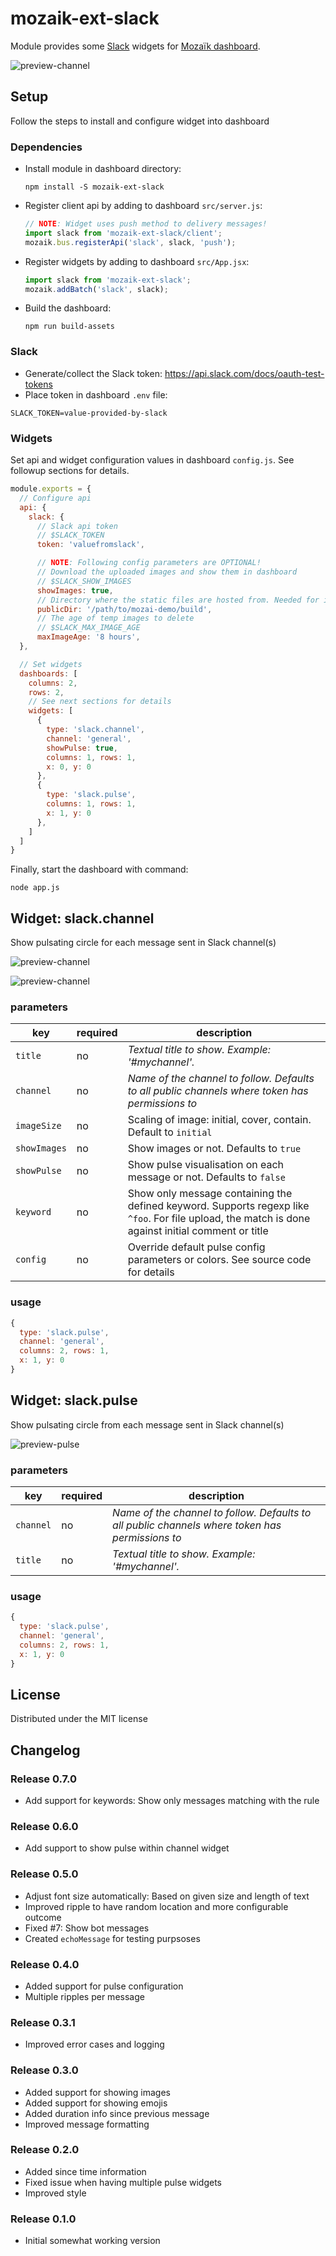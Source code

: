 # mozaik-ext-slack

Module provides some [Slack](https://slack.com) widgets for [Mozaïk dashboard](http://mozaik.rocks/).

![preview-channel](https://raw.githubusercontent.com/juhamust/mozaik-ext-slack/master/preview/logo.png)

## Setup

Follow the steps to install and configure widget into dashboard

### Dependencies

- Install module in dashboard directory:

  ```shell
  npm install -S mozaik-ext-slack
  ```

- Register client api by adding to dashboard `src/server.js`:

  ```javascript
  // NOTE: Widget uses push method to delivery messages!
  import slack from 'mozaik-ext-slack/client';
  mozaik.bus.registerApi('slack', slack, 'push');
  ```

- Register widgets by adding to dashboard ``src/App.jsx``:

  ```javascript
  import slack from 'mozaik-ext-slack';
  mozaik.addBatch('slack', slack);
  ```

- Build the dashboard:

  ```shell
  npm run build-assets
  ```

### Slack

- Generate/collect the Slack token: https://api.slack.com/docs/oauth-test-tokens
- Place token in dashboard `.env` file:
```
SLACK_TOKEN=value-provided-by-slack
```

### Widgets

Set api and widget configuration values in dashboard `config.js`. See followup sections for details.

```javascript
module.exports = {
  // Configure api
  api: {
    slack: {
      // Slack api token
      // $SLACK_TOKEN
      token: 'valuefromslack',

      // NOTE: Following config parameters are OPTIONAL!
      // Download the uploaded images and show them in dashboard
      // $SLACK_SHOW_IMAGES
      showImages: true,
      // Directory where the static files are hosted from. Needed for images. Defaults to cwd() + './build'
      publicDir: '/path/to/mozai-demo/build',
      // The age of temp images to delete
      // $SLACK_MAX_IMAGE_AGE
      maxImageAge: '8 hours',
  },

  // Set widgets
  dashboards: [
    columns: 2,
    rows: 2,
    // See next sections for details
    widgets: [
      {
        type: 'slack.channel',
        channel: 'general',
        showPulse: true,
        columns: 1, rows: 1,
        x: 0, y: 0
      },
      {
        type: 'slack.pulse',
        columns: 1, rows: 1,
        x: 1, y: 0
      },
    ]
  ]
}
```

Finally, start the dashboard with command:

```shell
node app.js
```

## Widget: slack.channel

Show pulsating circle for each message sent in Slack channel(s)

![preview-channel](https://raw.githubusercontent.com/juhamust/mozaik-ext-slack/master/preview/channel.png)

![preview-channel](https://raw.githubusercontent.com/juhamust/mozaik-ext-slack/master/preview/image.png)

### parameters

key           | required | description
--------------|----------|---------------
`title`       | no       | *Textual title to show. Example: '#mychannel'.*
`channel`     | no       | *Name of the channel to follow. Defaults to all public channels where token has permissions to*
`imageSize`   | no       | Scaling of image: initial, cover, contain. Default to `initial`
`showImages`  | no       | Show images or not. Defaults to `true`
`showPulse`   | no       | Show pulse visualisation on each message or not. Defaults to `false`
`keyword`     | no       | Show only message containing the defined keyword. Supports regexp like `^foo`. For file upload, the match is done against initial comment or title
`config`      | no       | Override default pulse config parameters or colors. See source code for details

### usage

```javascript
{
  type: 'slack.pulse',
  channel: 'general',
  columns: 2, rows: 1,
  x: 1, y: 0
}
```

## Widget: slack.pulse

Show pulsating circle from each message sent in Slack channel(s)

![preview-pulse](https://raw.githubusercontent.com/juhamust/mozaik-ext-slack/master/preview/pulse.png)

### parameters

key           | required | description
--------------|----------|---------------
`channel`     | no      | *Name of the channel to follow. Defaults to all public channels where token has permissions to*
`title`       | no       | *Textual title to show. Example: '#mychannel'.*

### usage

```javascript
{
  type: 'slack.pulse',
  channel: 'general',
  columns: 2, rows: 1,
  x: 1, y: 0
}
```

## License

Distributed under the MIT license

## Changelog

### Release 0.7.0

- Add support for keywords: Show only messages matching with the rule

### Release 0.6.0

- Add support to show pulse within channel widget

### Release 0.5.0

- Adjust font size automatically: Based on given size and length of text
- Improved ripple to have random location and more configurable outcome
- Fixed #7: Show bot messages
- Created `echoMessage` for testing purpsoses

### Release 0.4.0

- Added support for pulse configuration
- Multiple ripples per message

### Release 0.3.1

- Improved error cases and logging

### Release 0.3.0

- Added support for showing images
- Added support for showing emojis
- Added duration info since previous message
- Improved message formatting

### Release 0.2.0

- Added since time information
- Fixed issue when having multiple pulse widgets
- Improved style

### Release 0.1.0

- Initial somewhat working version
